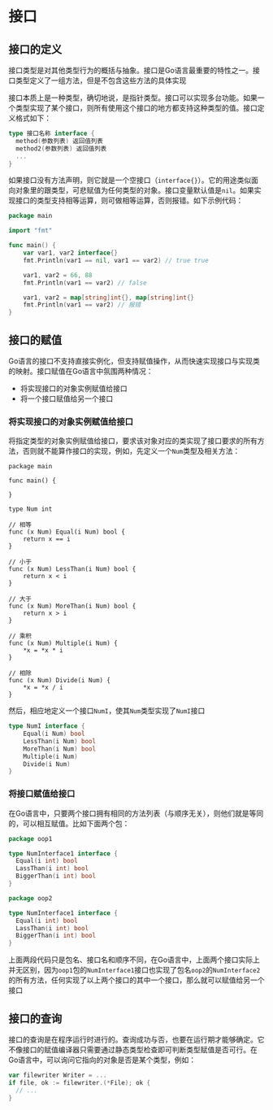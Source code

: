 # 接口

## 接口的定义

接口类型是对其他类型行为的概括与抽象。接口是Go语言最重要的特性之一。接口类型定义了一组方法，但是不包含这些方法的具体实现

接口本质上是一种类型，确切地说，是指针类型。接口可以实现多台功能。如果一个类型实现了某个接口，则所有使用这个接口的地方都支持这种类型的值。接口定义格式如下：

```go
type 接口名称 interface {
  method(参数列表) 返回值列表
  method2(参数列表) 返回值列表
  ...
}
```

如果接口没有方法声明，则它就是一个空接口（`interface{}`）。它的用途类似面向对象里的跟类型，可悲赋值为任何类型的对象。接口变量默认值是`nil`。如果实现接口的类型支持相等运算，则可做相等运算，否则报错。如下示例代码：

```go
package main

import "fmt"

func main() {
	var var1, var2 interface{}
	fmt.Println(var1 == nil, var1 == var2) // true true

	var1, var2 = 66, 88
	fmt.Println(var1 == var2) // false

	var1, var2 = map[string]int{}, map[string]int{}
	fmt.Println(var1 == var2) // 报错
}
```

## 接口的赋值

Go语言的接口不支持直接实例化，但支持赋值操作，从而快速实现接口与实现类的映射。接口赋值在Go语言中氛围两种情况：

- 将实现接口的对象实例赋值给接口
- 将一个接口赋值给另一个接口

### 将实现接口的对象实例赋值给接口

将指定类型的对象实例赋值给接口，要求该对象对应的类实现了接口要求的所有方法，否则就不能算作接口的实现，例如，先定义一个`Num`类型及相关方法：

```
package main

func main() {

}

type Num int

// 相等
func (x Num) Equal(i Num) bool {
	return x == i
}

// 小于
func (x Num) LessThan(i Num) bool {
	return x < i
}

// 大于
func (x Num) MoreThan(i Num) bool {
	return x > i
}

// 乘积
func (x Num) Multiple(i Num) {
	*x = *x * i
}

// 相除
func (x Num) Divide(i Num) {
	*x = *x / i
}
```

然后，相应地定义一个接口`NumI`，使其`Num`类型实现了`NumI`接口

```go
type NumI interface {
	Equal(i Num) bool
	LessThan(i Num) bool
	MoreThan(i Num) bool
	Multiple(i Num)
	Divide(i Num)
}
```

### 将接口赋值给接口

在Go语言中，只要两个接口拥有相同的方法列表（与顺序无关），则他们就是等同的，可以相互赋值。比如下面两个包：

```go
package oop1

type NumInterface1 interface {
  Equal(i int) bool
  LassThan(i int) bool
  BiggerThan(i int) bool
}
```

```go
package oop2

type NumInterface1 interface {
  Equal(i int) bool
  LassThan(i int) bool
  BiggerThan(i int) bool
}
```

上面两段代码只是包名、接口名和顺序不同，在Go语言中，上面两个接口实际上并无区别，因为`oop1`包的`NumInterface1`接口也实现了包名`oop2`的`NumInterface2`的所有方法，任何实现了以上两个接口的其中一个接口，那么就可以赋值给另一个接口

## 接口的查询

接口的查询是在程序运行时进行的。查询成功与否，也要在运行期才能够确定。它不像接口的赋值编译器只需要通过静态类型检查即可判断类型赋值是否可行。在Go语言中，可以询问它指向的对象是否是某个类型，例如：

```go
var filewriter Writer = ...
if file, ok := filewriter.(*File); ok {
  // ...
}
```

